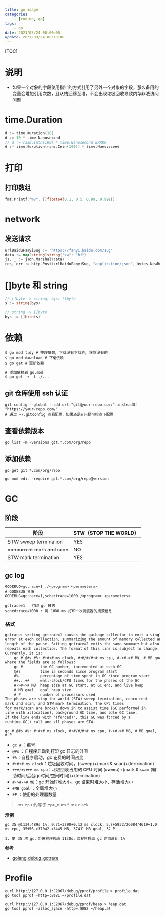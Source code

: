 ```yaml
---
title: go usage
categories: 
	- [coding, go]
tags:
	- go
date: 2021/03/24 00:00:00
update: 2021/03/24 00:00:00
---
```


[TOC]

# 说明

- 如果一个对象的字段使用指针的方式引用了另外一个对象的字段，那么备用的变量会增加引用次数，且从栈迁移至堆，不会出现垃圾回收导致内存非法访问问题

# time.Duration

```go
d := time.Duration(10)
d := 10 * time.Nanosecond
// d := rand.Intn(100) * time.Nanosecond ERROR
d := time.Duration(rand.Intn(100)) * time.Nanosecond
```

# 打印

## 打印数组

```go
fmt.Printf("%v", []float64{0.1, 0.5, 0.99, 0.999})
```

# network

## 发送请求

```go
urlBaiduFanyiSug := "https://fanyi.baidu.com/sug"
data := map[string]string{"kw": "hi"}
js, _ := json.Marshal(data)
res, err := http.Post(urlBaiduFanyiSug, "application/json", bytes.NewBuffer(js))
```

# []byte 和 string

```go
// []byte -> string; bys: []byte
s := string(bys)

// string -> []byte
bys := []byte(s)
```

# 依赖

```shell
$ go mod tidy # 整理依赖, 下载没有下载的, 移除没有的
$ go mod download # 下载依赖
$ go get # 更新依赖

# 添加依赖到 go.mod
$ go get -v -t ./...
```

## git 仓库使用 ssh 认证

```shell
git config --global --add url."git@your-repo.com:".insteadOf "https://your-repo.com/"
# 通过 ~/.gitconfig 查看配置，如果还是有问题可检查下配置
```

## 查看依赖版本

```shell
go list -m -versions git.*.com/org/repo
```

## 添加依赖

```shell
go get git.*.com/org/repo

go mod edit -require git.*.com/org/repo@version
```

# GC

## 阶段

| 阶段                     | STW（STOP THE WORLD） |
| ------------------------ | --------------------- |
| STW sweep termination    | YES                   |
| concurrent mark and scan | NO                    |
| STW mark termination     | YES                   |

## gc log

```shell
GODEBUG=gctrace=1 ./<program> <parameters>
# GODEBUG 多值
GODEBUG=gctrace=1,schedtrace=1000./<program> <parameters>

gctrace=1 : 打印 gc 日志
schedtrace=1000 : 每 1000 ms 打印一次调度器的摘要信息
```

### 格式

```html
gctrace: setting gctrace=1 causes the garbage collector to emit a single line to standard
error at each collection, summarizing the amount of memory collected and the
length of the pause. Setting gctrace=2 emits the same summary but also
repeats each collection. The format of this line is subject to change.
Currently, it is:
	gc # @#s #%: #+#+# ms clock, #+#/#/#+# ms cpu, #->#-># MB, # MB goal, # P
where the fields are as follows:
	gc #        the GC number, incremented at each GC
	@#s         time in seconds since program start
	#%          percentage of time spent in GC since program start
	#+...+#     wall-clock/CPU times for the phases of the GC
	#->#-># MB  heap size at GC start, at GC end, and live heap
	# MB goal   goal heap size
	# P         number of processors used
The phases are stop-the-world (STW) sweep termination, concurrent
mark and scan, and STW mark termination. The CPU times
for mark/scan are broken down in to assist time (GC performed in
line with allocation), background GC time, and idle GC time.
If the line ends with "(forced)", this GC was forced by a
runtime.GC() call and all phases are STW.
```

```shell
gc # @#s #%: #+#+# ms clock, #+#/#/#+# ms cpu, #->#-># MB, # MB goal, # P
```

- `gc #` ：编号
- `@#s` ：自程序启动到打印 gc 日志的时间
- `#%`：自程序启动，gc 花费的时间占比
- `#+#+# ms clock`：垃圾回收时间，(sweep)+(mark & scan)+(termination) 
- `#+#/#/#+# ms cpu`：垃圾回收占用的 CPU 时间 (sweep)+(mark & scan (辅助时间/后台gc时间/空闲时间))+(termination) 
- `#->#-># MB`：gc 开始时堆大小、gc 结束时堆大小、存活堆大小
- `#MB goal` ：全局堆大小
- `#P` ：使用的处理器数量

> ms cpu 约等于 cpu_num * ms clock

**示例**

```shell
gc 35 @1130.489s 1%: 0.71+3290+0.12 ms clock, 5.7+5932/26084/4619+1.0 ms cpu, 35956->37042->8445 MB, 37411 MB goal, 32 P

1. 第 35 次 gc，距离程序启动 1130s，自程序启动 gc 时间占比 1%
```

**参考**

- [golang_debug_gctrace](https://zboya.github.io/post/golang_debug_gctrace/)

# Profile

```shell
curl http://127.0.0.1:12067/debug/pprof/profile > profile.dat
go tool pprof -http=:8081 ~/profile.dat

curl http://127.0.0.1:12067/debug/pprof/heap > heap.dat
go tool pprof -alloc_space -http=:8082 ~/heap.at
```

